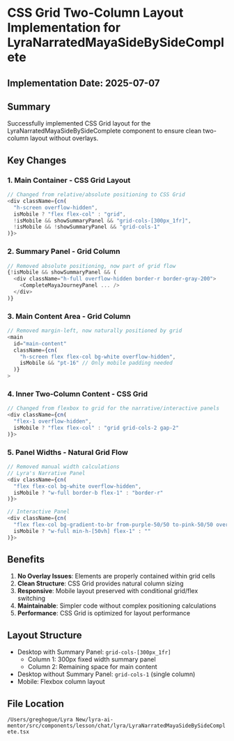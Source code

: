 # CSS Grid Two-Column Layout Implementation for LyraNarratedMayaSideBySideComplete

## Implementation Date: 2025-07-07

## Summary
Successfully implemented CSS Grid layout for the LyraNarratedMayaSideBySideComplete component to ensure clean two-column layout without overlays.

## Key Changes

### 1. Main Container - CSS Grid Layout
```typescript
// Changed from relative/absolute positioning to CSS Grid
<div className={cn(
  "h-screen overflow-hidden",
  isMobile ? "flex flex-col" : "grid",
  !isMobile && showSummaryPanel && "grid-cols-[300px_1fr]",
  !isMobile && !showSummaryPanel && "grid-cols-1"
)}>
```

### 2. Summary Panel - Grid Column
```typescript
// Removed absolute positioning, now part of grid flow
{!isMobile && showSummaryPanel && (
  <div className="h-full overflow-hidden border-r border-gray-200">
    <CompleteMayaJourneyPanel ... />
  </div>
)}
```

### 3. Main Content Area - Grid Column
```typescript
// Removed margin-left, now naturally positioned by grid
<main 
  id="main-content"
  className={cn(
    "h-screen flex flex-col bg-white overflow-hidden",
    isMobile && "pt-16" // Only mobile padding needed
  )}
>
```

### 4. Inner Two-Column Content - CSS Grid
```typescript
// Changed from flexbox to grid for the narrative/interactive panels
<div className={cn(
  "flex-1 overflow-hidden",
  isMobile ? "flex flex-col" : "grid grid-cols-2 gap-2"
)}>
```

### 5. Panel Widths - Natural Grid Flow
```typescript
// Removed manual width calculations
// Lyra's Narrative Panel
<div className={cn(
  "flex flex-col bg-white overflow-hidden",
  isMobile ? "w-full border-b flex-1" : "border-r"
)}>

// Interactive Panel
<div className={cn(
  "flex flex-col bg-gradient-to-br from-purple-50/50 to-pink-50/50 overflow-hidden",
  isMobile ? "w-full min-h-[50vh] flex-1" : ""
)}>
```

## Benefits
1. **No Overlay Issues**: Elements are properly contained within grid cells
2. **Clean Structure**: CSS Grid provides natural column sizing
3. **Responsive**: Mobile layout preserved with conditional grid/flex switching
4. **Maintainable**: Simpler code without complex positioning calculations
5. **Performance**: CSS Grid is optimized for layout performance

## Layout Structure
- Desktop with Summary Panel: `grid-cols-[300px_1fr]`
  - Column 1: 300px fixed width summary panel
  - Column 2: Remaining space for main content
- Desktop without Summary Panel: `grid-cols-1` (single column)
- Mobile: Flexbox column layout

## File Location
`/Users/greghogue/Lyra New/lyra-ai-mentor/src/components/lesson/chat/lyra/LyraNarratedMayaSideBySideComplete.tsx`
